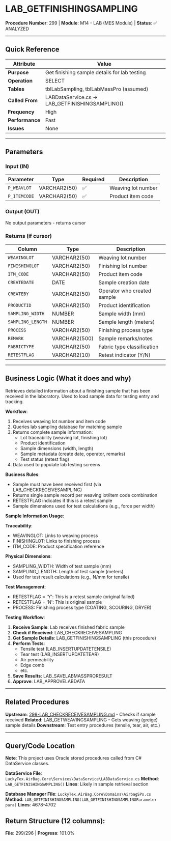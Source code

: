 # LAB_GETFINISHINGSAMPLING

**Procedure Number**: 299 | **Module**: M14 - LAB (MES Module) | **Status**: ✅ ANALYZED

---

## Quick Reference

| Attribute | Value |
|-----------|-------|
| **Purpose** | Get finishing sample details for lab testing |
| **Operation** | SELECT |
| **Tables** | tblLabSampling, tblLabMassPro (assumed) |
| **Called From** | LABDataService.cs → LAB_GETFINISHINGSAMPLING() |
| **Frequency** | High |
| **Performance** | Fast |
| **Issues** | None |

---

## Parameters

### Input (IN)

| Parameter | Type | Required | Description |
|-----------|------|----------|-------------|
| `P_WEAVLOT` | VARCHAR2(50) | ✅ | Weaving lot number |
| `P_ITEMCODE` | VARCHAR2(50) | ✅ | Product item code |

### Output (OUT)

No output parameters - returns cursor

### Returns (if cursor)

| Column | Type | Description |
|--------|------|-------------|
| `WEAVINGLOT` | VARCHAR2(50) | Weaving lot number |
| `FINISHINGLOT` | VARCHAR2(50) | Finishing lot number |
| `ITM_CODE` | VARCHAR2(50) | Product item code |
| `CREATEDATE` | DATE | Sample creation date |
| `CREATEBY` | VARCHAR2(50) | Operator who created sample |
| `PRODUCTID` | VARCHAR2(50) | Product identification |
| `SAMPLING_WIDTH` | NUMBER | Sample width (mm) |
| `SAMPLING_LENGTH` | NUMBER | Sample length (meters) |
| `PROCESS` | VARCHAR2(50) | Finishing process type |
| `REMARK` | VARCHAR2(500) | Sample remarks/notes |
| `FABRICTYPE` | VARCHAR2(50) | Fabric type classification |
| `RETESTFLAG` | VARCHAR2(10) | Retest indicator (Y/N) |

---

## Business Logic (What it does and why)

Retrieves detailed information about a finishing sample that has been received in the laboratory. Used to load sample data for testing entry and tracking.

**Workflow**:
1. Receives weaving lot number and item code
2. Queries lab sampling database for matching sample
3. Returns complete sample information:
   - Lot traceability (weaving lot, finishing lot)
   - Product identification
   - Sample dimensions (width, length)
   - Sample metadata (create date, operator, remarks)
   - Test status (retest flag)
4. Data used to populate lab testing screens

**Business Rules**:
- Sample must have been received first (via LAB_CHECKRECEIVESAMPLING)
- Returns single sample record per weaving lot/item code combination
- RETESTFLAG indicates if this is a retest sample
- Sample dimensions used for test calculations (e.g., force per width)

**Sample Information Usage**:

**Traceability**:
- WEAVINGLOT: Links to weaving process
- FINISHINGLOT: Links to finishing process
- ITM_CODE: Product specification reference

**Physical Dimensions**:
- SAMPLING_WIDTH: Width of test sample (mm)
- SAMPLING_LENGTH: Length of test sample (meters)
- Used for test result calculations (e.g., N/mm for tensile)

**Test Management**:
- RETESTFLAG = 'Y': This is a retest sample (original failed)
- RETESTFLAG = 'N': This is original sample
- PROCESS: Finishing process type (COATING, SCOURING, DRYER)

**Testing Workflow**:
1. **Receive Sample**: Lab receives finished fabric sample
2. **Check if Received**: LAB_CHECKRECEIVESAMPLING
3. **Get Sample Details**: LAB_GETFINISHINGSAMPLING (this procedure)
4. **Perform Tests**:
   - Tensile test (LAB_INSERTUPDATETENSILE)
   - Tear test (LAB_INSERTUPDATETEAR)
   - Air permeability
   - Edge comb
   - etc.
5. **Save Results**: LAB_SAVELABMASSPRORESULT
6. **Approve**: LAB_APPROVELABDATA

---

## Related Procedures

**Upstream**: [298-LAB_CHECKRECEIVESAMPLING.md](./298-LAB_CHECKRECEIVESAMPLING.md) - Checks if sample received
**Related**: LAB_GETWEAVINGSAMPLING - Gets weaving (greige) sample details
**Downstream**: Test entry procedures (tensile, tear, air, etc.)

---

## Query/Code Location

**Note**: This project uses Oracle stored procedures called from C# DataService classes.

**DataService File**: `LuckyTex.AirBag.Core\Services\DataService\LABDataService.cs`
**Method**: `LAB_GETFINISHINGSAMPLING()`
**Lines**: Likely in sample retrieval section

**Database Manager File**: `LuckyTex.AirBag.Core\Domains\AirbagSPs.cs`
**Method**: `LAB_GETFINISHINGSAMPLING(LAB_GETFINISHINGSAMPLINGParameter para)`
**Lines**: 4678-4702

**Return Structure** (12 columns):
---

**File**: 299/296 | **Progress**: 101.0%
